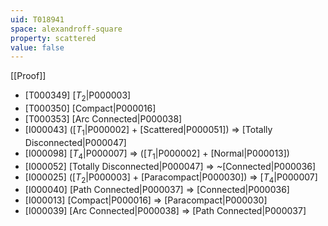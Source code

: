 ```yaml
---
uid: T018941
space: alexandroff-square
property: scattered
value: false
---
```

[[Proof]]

* [T000349] [$T_2$|P000003]
* [T000350] [Compact|P000016]
* [T000353] [Arc Connected|P000038]
* [I000043] ([$T_1$|P000002] + [Scattered|P000051]) => [Totally Disconnected|P000047]
* [I000098] [$T_4$|P000007] => ([$T_1$|P000002] + [Normal|P000013])
* [I000052] [Totally Disconnected|P000047] => ~[Connected|P000036]
* [I000025] ([$T_2$|P000003] + [Paracompact|P000030]) => [$T_4$|P000007]
* [I000040] [Path Connected|P000037] => [Connected|P000036]
* [I000013] [Compact|P000016] => [Paracompact|P000030]
* [I000039] [Arc Connected|P000038] => [Path Connected|P000037]

